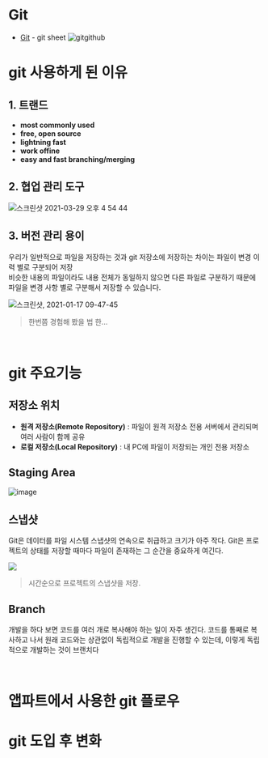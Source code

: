 # Git
* [Git](Git.md) - git sheet
![gitgithub](https://user-images.githubusercontent.com/53849793/112778449-8ade4180-907f-11eb-9d75-9d6df5984de9.png)

# git 사용하게 된 이유
## 1. 트랜드 
* **most commonly used** 
* **free, open source** 
* **lightning fast**
* **work offine**
* **easy and fast branching/merging**

## 2. 협업 관리 도구

![스크린샷 2021-03-29 오후 4 54 44](https://user-images.githubusercontent.com/53849793/112804561-86318180-90af-11eb-9835-5663c530a9c3.png)

## 3. 버전 관리 용이
우리가 일반적으로 파일을 저장하는 것과 git 저장소에 저장하는 차이는 파일이 변경 이력 별로 구분되어 저장<br>
비슷한 내용의 파일이라도 내용 전체가 동일하지 않으면 다른 파일로 구분하기 때문에 파일을 변경 사항 별로 구분해서 저장할 수 있습니다.<br>

![스크린샷, 2021-01-17 09-47-45](https://user-images.githubusercontent.com/53849793/112794747-59c33880-90a2-11eb-8efa-340709221176.png)

> 한번쯤 경험해 봤을 법 한...
> 
<br>

# git 주요기능
## 저장소 위치
* **원격 저장소(Remote Repository)** : 파일이 원격 저장소 전용 서버에서 관리되며 여러 사람이 함께 공유
* **로컬 저장소(Local Repository)** : 내 PC에 파일이 저장되는 개인 전용 저장소
 
## Staging Area

![image](https://user-images.githubusercontent.com/53849793/112796455-f2f34e80-90a4-11eb-9a47-4b1417652189.png)

## 스냅샷

Git은 데이터를 파일 시스템 스냅샷의 연속으로 취급하고 크기가 아주 작다. Git은 프로젝트의 상태를 저장할 때마다 파일이 존재하는 그 순간을 중요하게 여긴다.

<img src="https://git-scm.com/book/en/v2/images/snapshots.png">

> 시간순으로 프로젝트의 스냅샷을 저장.

## Branch

개발을 하다 보면 코드를 여러 개로 복사해야 하는 일이 자주 생긴다. 코드를 통째로 복사하고 나서 원래 코드와는 상관없이 독립적으로 개발을 진행할 수 있는데, 이렇게 독립적으로 개발하는 것이 브랜치다

<br>

# 앱파트에서 사용한 git 플로우

# git 도입 후 변화
